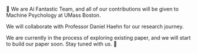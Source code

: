 🔵 We are Ai Fantastic Team, and all of our contributions will be given to Machine Psychology at UMass Boston. 

We will collaborate with Professor Daniel Haehn for our research journey. 

We are currently in the process of exploring existing paper, and we will start to build our paper soon. Stay tuned with us. 🔵
